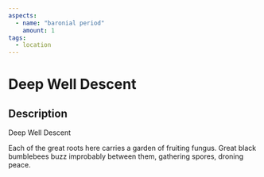```yaml
---
aspects: 
  - name: "baronial period"
    amount: 1
tags:
  - location
---
```


# Deep Well Descent

## Description
Deep Well Descent

Each of the great roots here carries a garden of fruiting fungus. Great black bumblebees buzz improbably between them, gathering spores, droning peace.